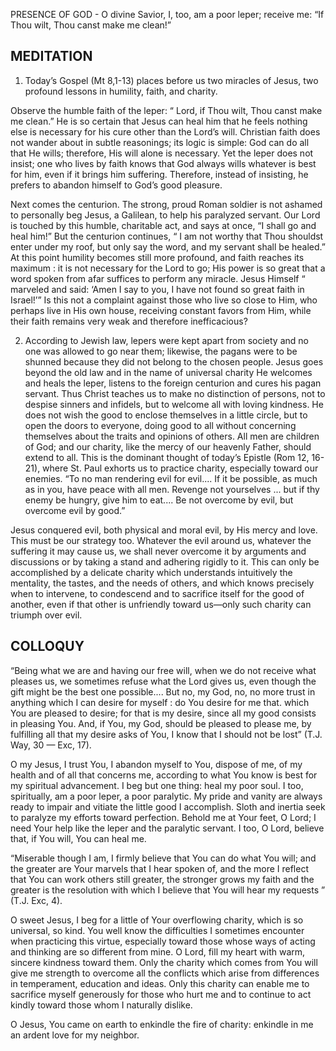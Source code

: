 PRESENCE OF GOD - O divine Savior, I, too, am a poor leper; receive me: “If Thou wilt, Thou canst make me clean!”

## MEDITATION

1. Today’s Gospel (Mt 8,1-13) places before us two miracles of Jesus, two profound lessons in humility, faith, and charity.

Observe the humble faith of the leper: “ Lord, if Thou wilt, Thou canst make me clean.” He is so certain that Jesus can heal him that he feels nothing else is necessary for his cure other than the Lord’s will. Christian faith does not wander about in subtle reasonings; its logic is simple: God can do all that He wills; therefore, His will alone is necessary. Yet the leper does not insist; one who lives by faith knows that God always wills whatever is best for him, even if it brings him suffering. Therefore, instead of insisting, he prefers to abandon himself to God’s good pleasure.

Next comes the centurion. The strong, proud Roman soldier is not ashamed to personally beg Jesus, a Galilean, to help his paralyzed servant. Our Lord is touched by this humble, charitable act, and says at once, “I shall go and heal him!” But the centurion continues, “ I am not worthy that Thou shouldst enter under my roof, but only say the word, and my servant shall be healed.” At this point humility becomes still more profound, and faith reaches its maximum : it is not necessary for the Lord to go; His power is so great that a word spoken from afar suffices to perform any miracle. Jesus Himself “ marveled and said: ‘Amen I say to you, I have not found so great faith in Israel!’” Is this not a complaint against those who live so close to Him, who perhaps live in His own house, receiving constant favors from Him, while their faith remains very weak and therefore inefficacious?

2. According to Jewish law, lepers were kept apart from society and no one was allowed to go near them; likewise, the pagans were to be shunned because they did not belong to the chosen people. Jesus goes beyond the old law and in the name of universal charity He welcomes and heals the leper, listens to the foreign centurion and cures his pagan servant. Thus Christ teaches us to make no distinction of persons, not to despise sinners and infidels, but to welcome all with loving kindness. He does not wish the good to
enclose themselves in a little circle, but to open the doors to everyone, doing good to all without concerning themselves about the traits and opinions of others. All men are children of God; and our charity, like the mercy of our heavenly Father, should extend to all. This is the dominant thought of today’s Epistle (Rom 12, 16-21), where St. Paul exhorts us to practice charity, especially toward our enemies. “To no man rendering evil for evil.... If it be possible, as much as in you, have peace with all men. Revenge not yourselves ... but if thy enemy be hungry, give him to eat.... Be not overcome by evil, but overcome evil by good.”

Jesus conquered evil, both physical and moral evil, by His mercy and love. This must be our strategy too. Whatever the evil around us, whatever the suffering it may cause us, we shall never overcome it by arguments and discussions or by taking a stand and adhering rigidly to it. This can only be accomplished by a delicate charity which understands intuitively the mentality, the tastes, and the needs of others, and which knows precisely when to intervene, to condescend and to sacrifice itself for the good of another, even if that other is unfriendly toward us—only such charity can triumph over evil.

## COLLOQUY

“Being what we are and having our free will, when we do not receive what pleases us, we sometimes refuse what the Lord gives us, even though the gift might be the best one possible.... But no, my God, no, no more trust in anything which I can desire for myself : do You desire for me that. which You are pleased to desire; for that is my desire, since all my good consists in pleasing You. And, if You, my God, should be pleased to please me, by fulfilling all that my desire asks of You, I know that I should not be lost” (T.J. Way, 30 — Exc, 17).

O my Jesus, I trust You, I abandon myself to You, dispose of me, of my health and of all that concerns me, according to what You know is best for my spiritual advancement. I beg but one thing: heal my poor soul. I too, spiritually, am a poor leper, a poor paralytic. My pride and vanity are always ready to impair and vitiate the little good I accomplish. Sloth and inertia seek to paralyze my efforts toward perfection. Behold me at Your feet, O Lord; I need Your help like the leper and the paralytic servant. I too, O Lord, believe that, if You will, You can heal me.

“Miserable though I am, I firmly believe that You can do what You will; and the greater are Your marvels that I hear spoken of, and the more I reflect that You can work others still greater, the stronger grows my faith and the greater is the resolution with which I believe that You will hear my requests ” (T.J. Exc, 4).

O sweet Jesus, I beg for a little of Your overflowing charity, which is so universal, so kind. You well know the difficulties I sometimes encounter when practicing this virtue, especially toward those whose ways of acting and thinking are so different from mine. O Lord, fill my heart with warm, sincere kindness toward them. Only the charity which comes from You will give me strength to overcome all the conflicts which arise from differences in temperament, education and ideas. Only this charity can enable me to sacrifice myself generously for those who hurt me and to continue to act kindly toward those whom I naturally dislike.

O Jesus, You came on earth to enkindle the fire of charity: enkindle in me an ardent love for my neighbor.